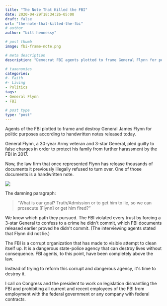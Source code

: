 ```yaml
---
title: "The Note That Killed the FBI"
date: 2020-04-29T18:34:26-05:00
draft: false
url: "the-note-that-killed-the-fbi"
# author
author: "bill hennessy"

# post thumb
image: fbi-frame-note.png

# meta description
description: "Democrat FBI agents plotted to frame General Flynn for political purposes, their handwritten note reveals"

# taxonomies
categories: 
#- Faith
#- Living
- Politics
tags:
- General Flynn
- FBI

# post type
type: "post"
---
```


Agents of the FBI plotted to frame and destroy General James Flynn for politic purposes according to handwritten notes released today. 

General Flynn, a 30-year Army veteran and 3-star General, pled guilty to false charges in order to protect his family from further harassment by the FBI in 2017. 

Now, the law firm that once represented Flynn has release thousands of documents it previously illegally refused to turn over. One of those documents is a handwritten note.

![](/images/fbi-frame-note.png)

The damning paragraph:

> “What is our goal? Truth/Admission or to get him to lie, so we can prosecute [Flynn] or get him fired?”

We know which path they pursued. The FBI violated every trust by forcing a 3-star General to confess to a crime he didn't commit, which FBI documents released earlier proved he didn't commit. (The interviewing agents stated that Flynn did not lie.)

The FBI is a corrupt organization that has made to visible attempt to clean itself up. It is a dangerous state-police agency that can destroy lives without consequence. FBI agents, to this point, have been completely above the law. 

Instead of trying to reform this corrupt and dangerous agency, it's time to destroy it. 

I call on Congress and the president to work on legislation dismantling the FBI and prohibiting all current and recent employees of the FBI from employment with the federal government or any company with federal contracts. 

